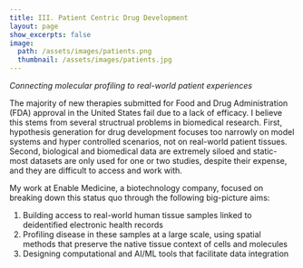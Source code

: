 ```yaml
---
title: III. Patient Centric Drug Development
layout: page
show_excerpts: false
image: 
  path: /assets/images/patients.png
  thumbnail: /assets/images/patients.jpg
---
```


*Connecting molecular profiling to real-world patient experiences*

The majority of new therapies submitted for Food and Drug Administration (FDA) approval in the United States fail due to a lack of efficacy. I believe this stems from several structrual problems in biomedical research. First, hypothesis generation for drug development focuses too narrowly on model systems and hyper controlled scenarios, not on real-world patient tissues. Second, biological and biomedical data are extremely siloed and static-most datasets are only used for one or two studies, despite their expense, and they are difficult to access and work with.

My work at Enable Medicine, a biotechnology company, focused on breaking down this status quo through the following big-picture aims:
1. Building access to real-world human tissue samples linked to deidentified electronic health records
2. Profiling disease in these samples at a large scale, using spatial methods that preserve the native tissue context of cells and molecules
3. Designing computational and AI/ML tools that facilitate data integration
